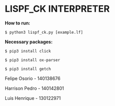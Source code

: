 # LISPF_CK INTERPRETER

**How to run:** 

```$ python3 lispf_ck.py [example.lf]```

**Necessary packages:**

```$ pip3 install click``` 

```$ pip3 install ox-parser```

```$ pip3 install getch```

Felipe Osorio - 140138676

Harrison Pedro - 140142801

Luis Henrique - 130122971
